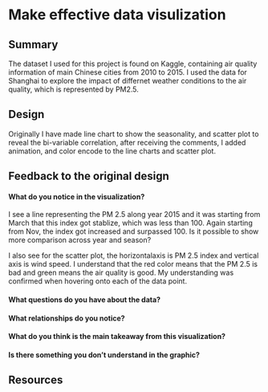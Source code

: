# Make effective data visulization
## Summary

The dataset I used for this project is found on Kaggle, containing air quality information of main Chinese cities from 2010 to 2015. I used the data for Shanghai to explore the impact of differnet weather conditions to the air quality, which is represented by PM2.5.

## Design

Originally I have made line chart to show the seasonality, and scatter plot to reveal the bi-variable correlation, after receiving the comments, I added animation, and color encode to the line charts and scatter plot.

## Feedback to the original design
#### What do you notice in the visualization?

I see a line representing the PM 2.5 along year 2015 and it was starting from March that this index got stablize, which was less than 100. Again starting from Nov, the index got increased and surpassed 100. Is it possible to show more comparison across year and season?

I also see for the scatter plot, the horizontalaxis is PM 2.5 index and vertical axis is wind speed. I understand that the red color means that the PM 2.5 is bad and green means the air quality is good. My understanding was confirmed when hovering onto each of the data point.

#### What questions do you have about the data?


#### What relationships do you notice?
#### What do you think is the main takeaway from this visualization?
#### Is there something you don’t understand in the graphic?

## Resources
